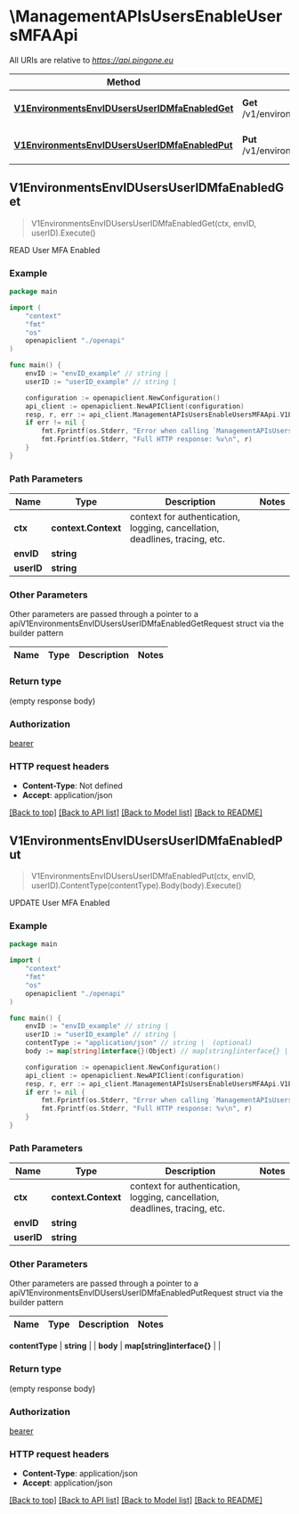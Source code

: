 # \ManagementAPIsUsersEnableUsersMFAApi

All URIs are relative to *https://api.pingone.eu*

Method | HTTP request | Description
------------- | ------------- | -------------
[**V1EnvironmentsEnvIDUsersUserIDMfaEnabledGet**](ManagementAPIsUsersEnableUsersMFAApi.md#V1EnvironmentsEnvIDUsersUserIDMfaEnabledGet) | **Get** /v1/environments/{envID}/users/{userID}/mfaEnabled | READ User MFA Enabled
[**V1EnvironmentsEnvIDUsersUserIDMfaEnabledPut**](ManagementAPIsUsersEnableUsersMFAApi.md#V1EnvironmentsEnvIDUsersUserIDMfaEnabledPut) | **Put** /v1/environments/{envID}/users/{userID}/mfaEnabled | UPDATE User MFA Enabled



## V1EnvironmentsEnvIDUsersUserIDMfaEnabledGet

> V1EnvironmentsEnvIDUsersUserIDMfaEnabledGet(ctx, envID, userID).Execute()

READ User MFA Enabled



### Example

```go
package main

import (
    "context"
    "fmt"
    "os"
    openapiclient "./openapi"
)

func main() {
    envID := "envID_example" // string | 
    userID := "userID_example" // string | 

    configuration := openapiclient.NewConfiguration()
    api_client := openapiclient.NewAPIClient(configuration)
    resp, r, err := api_client.ManagementAPIsUsersEnableUsersMFAApi.V1EnvironmentsEnvIDUsersUserIDMfaEnabledGet(context.Background(), envID, userID).Execute()
    if err != nil {
        fmt.Fprintf(os.Stderr, "Error when calling `ManagementAPIsUsersEnableUsersMFAApi.V1EnvironmentsEnvIDUsersUserIDMfaEnabledGet``: %v\n", err)
        fmt.Fprintf(os.Stderr, "Full HTTP response: %v\n", r)
    }
}
```

### Path Parameters


Name | Type | Description  | Notes
------------- | ------------- | ------------- | -------------
**ctx** | **context.Context** | context for authentication, logging, cancellation, deadlines, tracing, etc.
**envID** | **string** |  | 
**userID** | **string** |  | 

### Other Parameters

Other parameters are passed through a pointer to a apiV1EnvironmentsEnvIDUsersUserIDMfaEnabledGetRequest struct via the builder pattern


Name | Type | Description  | Notes
------------- | ------------- | ------------- | -------------



### Return type

 (empty response body)

### Authorization

[bearer](../README.md#bearer)

### HTTP request headers

- **Content-Type**: Not defined
- **Accept**: application/json

[[Back to top]](#) [[Back to API list]](../README.md#documentation-for-api-endpoints)
[[Back to Model list]](../README.md#documentation-for-models)
[[Back to README]](../README.md)


## V1EnvironmentsEnvIDUsersUserIDMfaEnabledPut

> V1EnvironmentsEnvIDUsersUserIDMfaEnabledPut(ctx, envID, userID).ContentType(contentType).Body(body).Execute()

UPDATE User MFA Enabled



### Example

```go
package main

import (
    "context"
    "fmt"
    "os"
    openapiclient "./openapi"
)

func main() {
    envID := "envID_example" // string | 
    userID := "userID_example" // string | 
    contentType := "application/json" // string |  (optional)
    body := map[string]interface{}(Object) // map[string]interface{} |  (optional)

    configuration := openapiclient.NewConfiguration()
    api_client := openapiclient.NewAPIClient(configuration)
    resp, r, err := api_client.ManagementAPIsUsersEnableUsersMFAApi.V1EnvironmentsEnvIDUsersUserIDMfaEnabledPut(context.Background(), envID, userID).ContentType(contentType).Body(body).Execute()
    if err != nil {
        fmt.Fprintf(os.Stderr, "Error when calling `ManagementAPIsUsersEnableUsersMFAApi.V1EnvironmentsEnvIDUsersUserIDMfaEnabledPut``: %v\n", err)
        fmt.Fprintf(os.Stderr, "Full HTTP response: %v\n", r)
    }
}
```

### Path Parameters


Name | Type | Description  | Notes
------------- | ------------- | ------------- | -------------
**ctx** | **context.Context** | context for authentication, logging, cancellation, deadlines, tracing, etc.
**envID** | **string** |  | 
**userID** | **string** |  | 

### Other Parameters

Other parameters are passed through a pointer to a apiV1EnvironmentsEnvIDUsersUserIDMfaEnabledPutRequest struct via the builder pattern


Name | Type | Description  | Notes
------------- | ------------- | ------------- | -------------


 **contentType** | **string** |  | 
 **body** | **map[string]interface{}** |  | 

### Return type

 (empty response body)

### Authorization

[bearer](../README.md#bearer)

### HTTP request headers

- **Content-Type**: application/json
- **Accept**: application/json

[[Back to top]](#) [[Back to API list]](../README.md#documentation-for-api-endpoints)
[[Back to Model list]](../README.md#documentation-for-models)
[[Back to README]](../README.md)


